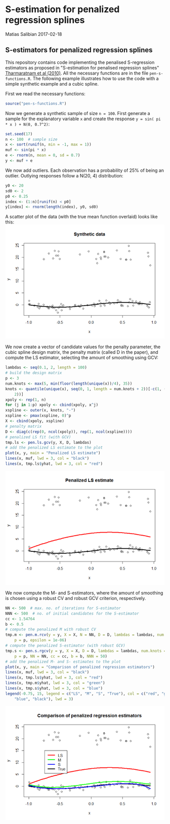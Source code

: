 S-estimation for penalized regression splines
================
Matias Salibian
2017-02-18

S-estimators for penalized regression splines
---------------------------------------------

This repository contains code implementing the penalised S-regression estimators as proposed in "S-estimation for penalised regression splines" [Tharmaratnam et al (2010)](http://dx.doi.org/10.1198/jcgs.2010.08149). All the necessary functions are in the file `pen-s-functions.R`. The following example illustrates how to use the code with a simple synthetic example and a cubic spline.

First we read the necessary functions:

``` r
source("pen-s-functions.R")
```

Now we generate a synthetic sample of size `n = 100`. First generate a sample for the explanatory variable `x` and create the response `y = sin( pi * x ) + N(0, 0.7^2)`:

``` r
set.seed(17)
n <- 100  # sample size
x <- sort(runif(n, min = -1, max = 1))
muf <- sin(pi * x)
e <- rnorm(n, mean = 0, sd = 0.7)
y <- muf + e
```

We now add outliers. Each observation has a probability of 25% of being an outlier. Outlying responses follow a N(20, 4) distribution:

``` r
y0 <- 20
sd0 <- 2
p0 <- 0.25
index <- (1:n)[runif(n) < p0]
y[index] <- rnorm(length(index), y0, sd0)
```

A scatter plot of the data (with the true mean function overlaid) looks like this: ![](README_files/figure-markdown_github/dataplot-1.png)

We now create a vector of candidate values for the penalty parameter, the cubic spline design matrix, the penalty matrix (called D in the paper), and compute the LS estimator, selecting the amount of smoothing using GCV:

``` r
lambdas <- seq(0.1, 2, length = 100)
# build the design matrix
p <- 3
num.knots <- max(5, min(floor(length(unique(x))/4), 35))
knots <- quantile(unique(x), seq(0, 1, length = num.knots + 2))[-c(1, (num.knots + 
    2))]
xpoly <- rep(1, n)
for (j in 1:p) xpoly <- cbind(xpoly, x^j)
xspline <- outer(x, knots, "-")
xspline <- pmax(xspline, 0)^p
X <- cbind(xpoly, xspline)
# penalty matrix
D <- diag(c(rep(0, ncol(xpoly)), rep(1, ncol(xspline))))
# penalized LS fit (with GCV)
tmp.ls <- pen.ls.gcv(y, X, D, lambdas)
# add the penalized LS estimate to the plot
plot(x, y, main = "Penalized LS estimate")
lines(x, muf, lwd = 3, col = "black")
lines(x, tmp.ls$yhat, lwd = 3, col = "red")
```

![](README_files/figure-markdown_github/LSest-1.png)

We now compute the M- and S-estimators, where the amount of smoothing is chosen using a robust CV and robust GCV criterion, respectively.

``` r
NN <- 500  # max. no. of iterations for S-estimator
NNN <- 500  # no. of initial candidates for the S-estimator
cc <- 1.54764
b <- 0.5
# compute the penalized M with robust CV
tmp.m <- pen.m.rcv(y = y, X = X, N = NN, D = D, lambdas = lambdas, num.knots = num.knots, 
    p = p, epsilon = 1e-06)
# compute the penalized S-estimator (with robust GCV)
tmp.s <- pen.s.rgcv(y = y, X = X, D = D, lambdas = lambdas, num.knots = num.knots, 
    p = p, NN = NN, cc = cc, b = b, NNN = 50)
# add the penalized M- and S- estimates to the plot
plot(x, y, main = "Comparison of penalized regression estimators")
lines(x, muf, lwd = 3, col = "black")
lines(x, tmp.ls$yhat, lwd = 3, col = "red")
lines(x, tmp.m$yhat, lwd = 3, col = "green")
lines(x, tmp.s$yhat, lwd = 3, col = "blue")
legend(-0.75, 15, legend = c("LS", "M", "S", "True"), col = c("red", "green", 
    "blue", "black"), lwd = 3)
```

![](README_files/figure-markdown_github/Robustest-1.png)
